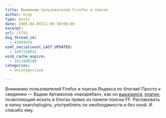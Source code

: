 ```yaml
---
title: Вниманию пользователей Firefox и поиска
author: Gray
type: posts
date: 2005-04-05T21:00:58+00:00
excerpt:
url: /5755
dsq_thread_id:
  - 43894634
esml_socialcount_LAST_UPDATED:
  - 1497158041
essb_cache_expire:
  - 1613908208
categories:
  - Uncategorized

---
```








Вниманию пользователей Firefox и поиска Яндекса по блогам! Просто к сведению &#8212; Вадим Артамонов &#171;накарябал&#187;, как он <a href="http://artreal.exler.ru/readme/05.04.2005/obustraiva" target="_blank">выразился</a>, <a href="http://artreal.exler.ru/readme/dx/blogs_yandex.zip" target="_blank">плагин</a>, позволяющий искать в блогах прямо из панели поиска FF. Распаковать в папку searchplugins, употреблять по необходимости и без оной. И спасибо ему.